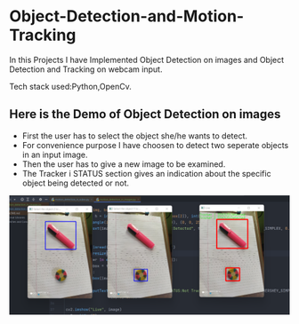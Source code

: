 # Object-Detection-and-Motion-Tracking



In this Projects I have Implemented Object Detection on images and Object Detection and Tracking on webcam input.

Tech stack used:Python,OpenCv.


## Here is the Demo of Object Detection on images
* First the user has to select the object she/he wants to detect.
* For convenience purpose I have choosen  to detect two seperate objects in an input image.
* Then the user has to give a new image to be examined.
* The Tracker i STATUS section gives an indication about the specific object being detected or not.

<center><img src= "https://raw.githubusercontent.com/ashwinshetgaonkar/Object-Detection-and-Motion-Tracking/master/demo_images/object_detection_in_images_demo.png" alt ="object-detection-demo" style='width:600px;'></center><br>

